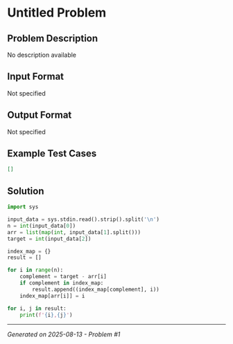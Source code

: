 # Untitled Problem

## Problem Description
No description available

## Input Format
Not specified

## Output Format
Not specified

## Example Test Cases
```json
[]
```

## Solution
```python
import sys

input_data = sys.stdin.read().strip().split('\n')
n = int(input_data[0])
arr = list(map(int, input_data[1].split()))
target = int(input_data[2])

index_map = {}
result = []

for i in range(n):
    complement = target - arr[i]
    if complement in index_map:
        result.append((index_map[complement], i))
    index_map[arr[i]] = i

for i, j in result:
    print(f'{i},{j}')
```

---
*Generated on 2025-08-13 - Problem #1*